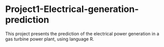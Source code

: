# Project1-Electrical-generation-prediction
This project presents the prediction of the electrical power generation in a gas turbine power plant, using language R.
